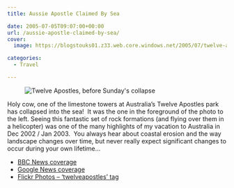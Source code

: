 ```yaml
---
title: Aussie Apostle Claimed By Sea

date: 2005-07-05T09:07:00+00:00
url: /aussie-apostle-claimed-by-sea/
cover: 
  image: https://blogstouks01.z33.web.core.windows.net/2005/07/twelve-apostles_13454971_o-1.jpg

categories:
  - Travel

---
```

<figure class="kg-card kg-image-card"><img decoding="async" src="https://blogstouks01.z33.web.core.windows.net/2023/08/twelve-apostles_13454971_o.jpg" class="kg-image" alt="Twelve Apostles, before Sunday's collapse" loading="lazy" /></figure> 

Holy cow, one of the limestone towers at Australia’s Twelve Apostles park has collapsed into the sea!  It was the one in the foreground of the photo to the left. Seeing this fantastic set of rock formations (and flying over them in a helicopter) was one of the many highlights of my vacation to Australia in Dec 2002 / Jan 2003.  You always hear about coastal erosion and the way landscape changes over time, but never really expect significant changes to occur during your own lifetime&#8230;

  * [BBC News coverage][1]
  * [Google News coverage][2]
  * [Flickr Photos &#8211; &#8216;twelveapostles’ tag][3]

 [1]: http://news.bbc.co.uk/1/hi/world/asia-pacific/4647857.stm
 [2]: http://news.google.co.uk/news?hl=en&ned=uk&q=twelve+apostles
 [3]: http://www.flickr.com/photos/tags/twelveapostles